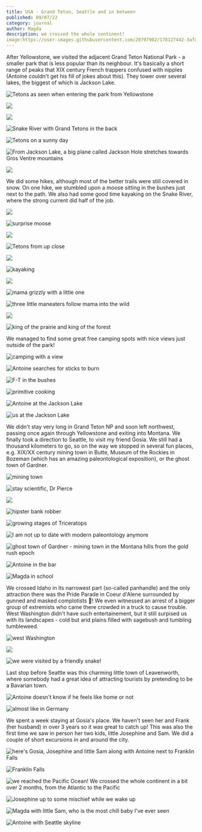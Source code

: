 ```yaml
---
title: USA - Grand Teton, Seattle and in between 
published: 09/07/22
category: journal
author: Magda
description: we crossed the whole continent!
image:https://user-images.githubusercontent.com/20797902/178127442-3afda7f6-b40e-41b1-9d47-061e85aa0b02.jpg
---
```


After Yellowstone, we visited the adjacent Grand Teton National Park - a smaller park that is less popular than its neighbour. It's basically a short range of peaks that XIX century French trappers confused with nipples (Antoine couldn't get his fill of jokes about this). They tower over several lakes, the biggest of which is Jackson Lake. 

![Tetons as seen when entering the park from Yellowstone](https://user-images.githubusercontent.com/20797902/178127435-8cceeaec-0fab-4eb0-aceb-00e8d933d26c.jpg)

![](https://user-images.githubusercontent.com/20797902/178127442-3afda7f6-b40e-41b1-9d47-061e85aa0b02.jpg)

![](https://user-images.githubusercontent.com/20797902/178127454-1e83ca64-69b1-4744-aaa5-1d21a9ee01ba.jpg)

![Snake River with Grand Tetons in the back](https://user-images.githubusercontent.com/20797902/178127458-e57f21a2-8165-4e8e-9780-04f0ce01e1cd.jpg)

![Tetons on a sunny day](https://user-images.githubusercontent.com/20797902/178127594-94df5bd6-904e-41a4-bb44-0905d6c65924.jpg)

![From Jackson Lake, a big plane called Jackson Hole stretches towards Gros Ventre mountains](https://user-images.githubusercontent.com/20797902/178127995-b531ce97-eff3-4d8b-8374-4084b429b29b.jpg)

![](https://user-images.githubusercontent.com/20797902/178127994-6d0e10a8-3426-4762-be46-0edeff140a23.jpg)

We did some hikes, although most of the better trails were still covered in snow. On one hike, we stumbled upon a moose sitting in the bushes just next to the path. We also had some good time kayaking on the Snake River, where the strong current did half of the job.

![](https://user-images.githubusercontent.com/20797902/178127600-0b0c5979-3fd6-4a12-a198-e2b9f4442b34.jpg)

![surprise moose](https://user-images.githubusercontent.com/20797902/178127615-7e5574d9-d509-4226-80a3-eecf7ef928be.jpg)

![](https://user-images.githubusercontent.com/20797902/178127936-bfdfca89-2551-43d4-9345-ed7dbfc1e66f.jpg)

![Tetons from up close](https://user-images.githubusercontent.com/20797902/178127937-2253e5a4-95cf-4dae-92e5-c7aa839caf7f.jpg)

![](https://user-images.githubusercontent.com/20797902/178127938-cfe394c7-0711-460c-be01-20f92626df52.jpg)

![kayaking](https://user-images.githubusercontent.com/20797902/178134966-9749c315-54bf-4e40-bbca-bb8226429f42.jpg)

![](https://user-images.githubusercontent.com/20797902/178134963-200c21db-f8d2-4cac-971b-172fa6c09650.jpg)

![mama grizzly with a little one](https://user-images.githubusercontent.com/20797902/178127939-90c23298-2a6e-4603-8068-4d32296e156d.jpg)

![three little maneaters follow mama into the wild](https://user-images.githubusercontent.com/20797902/178127942-59225d08-f545-495f-a185-9e5c2ffdfd7a.jpg)

![](https://user-images.githubusercontent.com/20797902/178128012-9fc6d4f2-beab-4904-a801-6954bd57a728.jpg)

![king of the prairie and king of the forest](https://user-images.githubusercontent.com/20797902/178128013-3ac4d1cc-9d78-4e53-ba03-d31fed519e4f.jpg)

We managed to find some great free camping spots with nice views just outside of the park!

![camping with a view](https://user-images.githubusercontent.com/20797902/178127613-a769458e-e4c4-4859-b603-8afaf24e301d.jpg)

![Antoine searches for sticks to burn](https://user-images.githubusercontent.com/20797902/178127585-ab976180-ee42-4768-a5f9-9695b5e4dc11.jpg)

![F-T in the bushes](https://user-images.githubusercontent.com/20797902/178127606-3f2bc336-8047-468c-b6e4-1c94dadc3964.jpg)

![primitive cooking](https://user-images.githubusercontent.com/20797902/178127618-3e65aa49-11f2-4c7e-a2e6-c5dd20a4e0d7.jpg)

![Antoine at the Jackson Lake](https://user-images.githubusercontent.com/20797902/178128023-2227f085-bdfb-4cf9-9451-f6833b0103b1.jpg)

![us at the Jackson Lake](https://user-images.githubusercontent.com/20797902/178128026-0b4f1f04-b3c0-4102-8910-fbebafbd6386.jpg)

We didn't stay very long in Grand Teton NP and soon left northwest, passing once again through Yellowstone and exiting into Montana. We finally took a direction to Seattle, to visit my friend Gosia. We still had a thousand kilometers to go, so on the way we stopped in several fun places, e.g. XIX/XX century mining town in Butte, Museum of the Rockies in Bozeman (which has an amazing paleontological exposition), or the ghost town of Gardner. 

![mining town](https://user-images.githubusercontent.com/20797902/178133008-3e3c2fd9-3d8d-42c3-ad6f-e64fe0e4d5d3.jpg)

![stay scientific, Dr Pierce](https://user-images.githubusercontent.com/20797902/178133011-4861543b-d361-4dc0-b787-893837133689.jpg)

![](https://user-images.githubusercontent.com/20797902/178133012-0ff7561b-7423-4de8-bded-d738a7ea95c9.jpg)

![hipster bank robber](https://user-images.githubusercontent.com/20797902/178133013-2e56bb6c-1167-4d64-a77c-b14bff6d6a2c.jpg)

![growing stages of Triceratops](https://user-images.githubusercontent.com/20797902/178133295-a277250a-f09f-4927-9de8-50e376afd167.jpg)

![I am not up to date with modern paleontology anymore](https://user-images.githubusercontent.com/20797902/178133296-197f95b5-37b5-42b4-b83c-ad741e7761cc.jpg)

![ghost town of Gardner - mining town in the Montana hills from the gold rush epoch](https://user-images.githubusercontent.com/20797902/178133340-eb3f44ea-1952-4fd6-a10a-5cce03814915.jpg)

![Antoine in the bar](https://user-images.githubusercontent.com/20797902/178133333-af45d5c5-9f63-4724-9fee-a154f937bf5e.jpg)

![Magda in school](https://user-images.githubusercontent.com/20797902/178133337-a3282d8a-3b82-4849-800d-4aa3eb6e6422.jpg)

We crossed Idaho in its narrowest part (so-called panhandle) and the only attraction there was the Pride Parade in Coeur d'Alene surrounded by gunned and masked complotists 🔫! We even witnessed an arrest of a bigger group of extremists who came there crowded in a truck to cause trouble. West Washington didn't have such entertainement, but it still surpised us with its landscapes - cold but arid plains filled with sagebush and tumbling tumbleweed.

![west Washington](https://user-images.githubusercontent.com/20797902/178133661-c104b9c3-f7f4-4668-a083-6c8c05956dd1.jpg)

![](https://user-images.githubusercontent.com/20797902/178133662-ad86f955-ee59-45a5-8522-c20309c180f5.jpg)

![we were visited by a friendly snake!](https://user-images.githubusercontent.com/20797902/178133659-6f50a43f-e02b-4c45-9f32-874725be18e7.jpg)

Last stop before Seattle was this charming little town of Leavenworth, where somebody had a great idea of attracting tourists by pretending to be a Bavarian town. 

![Antoine doesn't know if he feels like home or not](https://user-images.githubusercontent.com/20797902/178133762-e17641ef-0581-4872-acd6-7025889c6d30.jpg)

![almost like in Germany](https://user-images.githubusercontent.com/20797902/178133766-9eece765-2f12-4e42-9dc3-bb16da4e6f47.jpg)

We spent a week staying at Gosia's place. We haven't seen her and Frank (her husband) in over 3 years so it was great to catch up! This was also the first time we saw in person her two kids, little Josephine and Sam. We did a couple of short excursions in and around the city.

![here's Gosia, Josephine and little Sam along with Antoine next to Franklin Falls](https://user-images.githubusercontent.com/20797902/178133867-85521c66-325f-435b-aafd-7fc464211fff.jpg)

![Franklin Falls](https://user-images.githubusercontent.com/20797902/178133866-3c4c050c-8299-4347-aa98-8fb6e0f67a07.jpg)

![we reached the Pacific Ocean! We crossed the whole continent in a bit over 2 months, from the Atlantic to the Pacific](https://user-images.githubusercontent.com/20797902/178133868-401e9701-d55c-4229-b253-485aa42ed9f6.jpg)

![Josephine up to some mischief while we wake up](https://user-images.githubusercontent.com/20797902/178133921-c7545c97-2d2d-45b8-b924-981fc9e12d15.jpg)

![Magda with little Sam, who is the most chill baby I've ever seen](https://user-images.githubusercontent.com/20797902/178133994-73695fb2-afa8-4b30-99ac-768abf113e83.jpg)

![Antoine with Seattle skyline](https://user-images.githubusercontent.com/20797902/178133871-f674922b-9829-4caf-82f1-4e5036008240.jpg)



